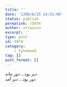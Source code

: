 ```yaml
---
title: ''
date: '1396/6/25 14:51:00'
status: publish
permalink: /5974
author: straxico
excerpt: ''
type: post
id: 5974
category:
    - tytomood
tag: []
post_format: []
---
```

دیر بود… دور ماند  
دور بود… دیر آمد